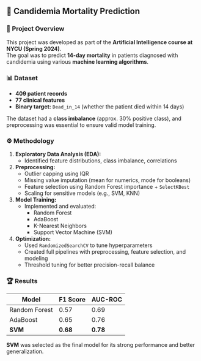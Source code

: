 ## 🧠 Candidemia Mortality Prediction

### 📌 Project Overview

This project was developed as part of the **Artificial Intelligence course at NYCU (Spring 2024)**.  
The goal was to predict **14-day mortality** in patients diagnosed with candidemia using various **machine learning algorithms**.

### 📊 Dataset

- **409 patient records**
- **77 clinical features**
- **Binary target:** `Dead_in_14` (whether the patient died within 14 days)

The dataset had a **class imbalance** (approx. 30% positive class), and preprocessing was essential to ensure valid model training.

### ⚙️ Methodology

1. **Exploratory Data Analysis (EDA):**
   - Identified feature distributions, class imbalance, correlations
2. **Preprocessing:**
   - Outlier capping using IQR
   - Missing value imputation (mean for numerics, mode for booleans)
   - Feature selection using Random Forest importance + `SelectKBest`
   - Scaling for sensitive models (e.g., SVM, KNN)
3. **Model Training:**
   - Implemented and evaluated:
     - Random Forest
     - AdaBoost
     - K-Nearest Neighbors
     - Support Vector Machine (SVM)
4. **Optimization:**
   - Used `RandomizedSearchCV` to tune hyperparameters
   - Created full pipelines with preprocessing, feature selection, and modeling
   - Threshold tuning for better precision-recall balance

### 🏆 Results

| Model         | F1 Score | AUC-ROC |
|---------------|----------|---------|
| Random Forest | 0.57     | 0.69    |
| AdaBoost      | 0.65     | 0.76    |
| **SVM**       | **0.68** | **0.78** |

**SVM** was selected as the final model for its strong performance and better generalization.
